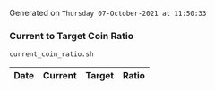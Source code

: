 Generated on `Thursday 07-October-2021 at 11:50:33`

### Current to Target Coin Ratio
`current_coin_ratio.sh`

Date|Current|Target|Ratio
---|---|---|---
